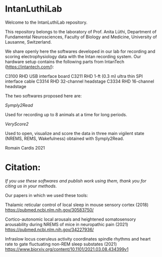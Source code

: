 # IntanLuthiLab

Welcome to the IntanLuthiLab repository.

This repository belongs to the laboratory of Prof. Anita Lüthi, Department of Fundamental Neurosciences, Faculty of Biology and Medicine, University of Lausanne, Switzerland.

We share openly here the softwares developed in our lab for recording and scoring electrophysiology data with the Intan recording system. Our hardware setup contains the following parts from IntanTech (https://intantech.com/):

C3100 RHD USB interface board
C3211 RHD 1-ft (0.3 m) ultra thin SPI interface cable
C3314 RHD 32-channel headstage
C3334 RHD 16-channel headstage

The two softwares proposed here are:

_Symply2Read_

Used for recording up to 8 animals at a time for long periods.

_VeryScore2_

Used to open, visualize and score the data in three main vigilent state (NREMS, REMS, Wakefulness) obtained with Symply2Read.

Romain Cardis 2021

# Citation:

*If you use these softwares and publish work using them, thank you for citing us in your methods.*

Our papers in which we used these tools:

Thalamic reticular control of local sleep in mouse sensory cortex (2018)
https://pubmed.ncbi.nlm.nih.gov/30583750/

Cortico-autonomic local arousals and heightened somatosensory arousability during NREMS of mice in neuropathic pain (2021)
https://pubmed.ncbi.nlm.nih.gov/34227936/

Infraslow locus coeruleus activity coordinates spindle rhythms and heart rate to gate fluctuating non-REM sleep substates (2021)
https://www.biorxiv.org/content/10.1101/2021.03.08.434399v1

